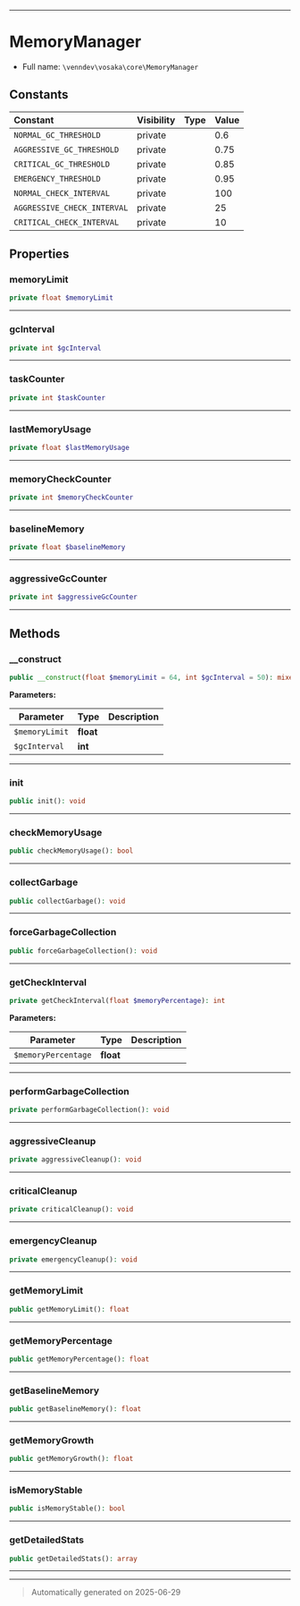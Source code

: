 ***

# MemoryManager





* Full name: `\venndev\vosaka\core\MemoryManager`


## Constants

| Constant | Visibility | Type | Value |
|:---------|:-----------|:-----|:------|
|`NORMAL_GC_THRESHOLD`|private| |0.6|
|`AGGRESSIVE_GC_THRESHOLD`|private| |0.75|
|`CRITICAL_GC_THRESHOLD`|private| |0.85|
|`EMERGENCY_THRESHOLD`|private| |0.95|
|`NORMAL_CHECK_INTERVAL`|private| |100|
|`AGGRESSIVE_CHECK_INTERVAL`|private| |25|
|`CRITICAL_CHECK_INTERVAL`|private| |10|

## Properties


### memoryLimit



```php
private float $memoryLimit
```






***

### gcInterval



```php
private int $gcInterval
```






***

### taskCounter



```php
private int $taskCounter
```






***

### lastMemoryUsage



```php
private float $lastMemoryUsage
```






***

### memoryCheckCounter



```php
private int $memoryCheckCounter
```






***

### baselineMemory



```php
private float $baselineMemory
```






***

### aggressiveGcCounter



```php
private int $aggressiveGcCounter
```






***

## Methods


### __construct



```php
public __construct(float $memoryLimit = 64, int $gcInterval = 50): mixed
```








**Parameters:**

| Parameter | Type | Description |
|-----------|------|-------------|
| `$memoryLimit` | **float** |  |
| `$gcInterval` | **int** |  |





***

### init



```php
public init(): void
```












***

### checkMemoryUsage



```php
public checkMemoryUsage(): bool
```












***

### collectGarbage



```php
public collectGarbage(): void
```












***

### forceGarbageCollection



```php
public forceGarbageCollection(): void
```












***

### getCheckInterval



```php
private getCheckInterval(float $memoryPercentage): int
```








**Parameters:**

| Parameter | Type | Description |
|-----------|------|-------------|
| `$memoryPercentage` | **float** |  |





***

### performGarbageCollection



```php
private performGarbageCollection(): void
```












***

### aggressiveCleanup



```php
private aggressiveCleanup(): void
```












***

### criticalCleanup



```php
private criticalCleanup(): void
```












***

### emergencyCleanup



```php
private emergencyCleanup(): void
```












***

### getMemoryLimit



```php
public getMemoryLimit(): float
```












***

### getMemoryPercentage



```php
public getMemoryPercentage(): float
```












***

### getBaselineMemory



```php
public getBaselineMemory(): float
```












***

### getMemoryGrowth



```php
public getMemoryGrowth(): float
```












***

### isMemoryStable



```php
public isMemoryStable(): bool
```












***

### getDetailedStats



```php
public getDetailedStats(): array
```












***


***
> Automatically generated on 2025-06-29
